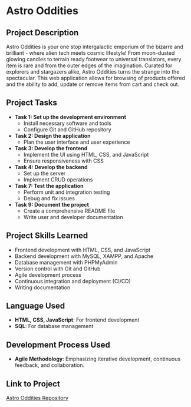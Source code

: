 # Astro Oddities

## Project Description
Astro Oddities is your one stop intergalactic emporium of the bizarre and brilliant - where alien tech meets cosmic lifestyle! From moon-dusted glowing candles to terrain ready footwear to universal translators, every item is rare and from the outer edges of the imagination. Curated for explorers and stargazers alike, Astro Oddities turns the strange into the spectacular. This web application allows for browsing of products offered and the ability to add, update or remove items from cart and check out.

## Project Tasks
- **Task 1: Set up the development environment**
  - Install necessary software and tools
  - Configure Git and GitHub repository
- **Task 2: Design the application**
  - Plan the user interface and user experience
- **Task 3: Develop the frontend**
  - Implement the UI using HTML, CSS, and JavaScript
  - Ensure responsiveness with CSS 
- **Task 4: Develop the backend**
  - Set up the server
  - Implement CRUD operations
- **Task 7: Test the application**
  - Perform unit and integration testing
  - Debug and fix issues
- **Task 9: Document the project**
  - Create a comprehensive README file
  - Write user and developer documentation

## Project Skills Learned
- Frontend development with HTML, CSS, and JavaScript
- Backend development with MySQL, XAMPP, and Apache
- Database management with PHPMyAdmin
- Version control with Git and GitHub
- Agile development process
- Continuous integration and deployment (CI/CD)
- Writing documentation

## Language Used
- **HTML, CSS, JavaScript**: For frontend development
- **SQL**: For database management

## Development Process Used
- **Agile Methodology**: Emphasizing iterative development, continuous feedback, and collaboration.

## Link to Project
[Astro Oddities Repository](https://github.com/aprtay2887/AstroOddities)
